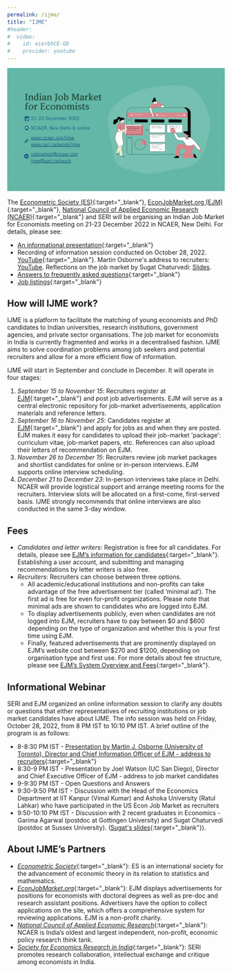```yaml
---
permalink: /ijme/
title: "IJME"
#header:
#  video:
#    id: eierbhCE-Q8
#    provider: youtube
---
```


<!--
<p align="center">
  <img width="300" height="200" src="/assets/images/ijme_600x400.png">
</p>

The Indian Job Market for Economists (IJME) is a collaboration between the [Econometric Society (ES)](https://www.econometricsociety.org/), [EconJobMarket.org (EJM)](https://econjobmarket.org/), [National Council of Applied Economic Research (NCAER)](https://www.ncaer.org/) and SERI to facilitate matching of PhD economists and prospective employers. IJME will be scheduled in Delhi in December 2022. More information about how the market will work, including details on how to register, will be posted in mid-September. For email updates, please sign up for [SERI's mailing list](https://groups.google.com/g/society-for-economics-research-in-india/).
-->

<!-- ![IJME](/assets/images/ijme_2022_overview.png) -->

![IJME](/assets/images/ijme_2022_overview.gif)

The [Econometric Society (ES)](https://www.econometricsociety.org/){:target="_blank"}, [EconJobMarket.org (EJM)](https://econjobmarket.org/){:target="_blank"}, [National Council of Applied Economic Research (NCAER)](https://www.ncaer.org/){:target="_blank"} and SERI will be organising an Indian Job Market for Economists meeting on 21-23 December 2022 in NCAER, New Delhi. For details, please see:
* [An informational presentation](/assets/slides/ijme_2022_overview.pdf){:target="_blank"} 
* Recording of information session conducted on October 28, 2022. [YouTube](#){:target="_blank"}. Martin Osborne's address to recruiters: [YouTube](https://youtu.be/30laNseG4YI). Reflections on the job market by Sugat Chaturvedi: [Slides](/assets/slides/job_market_reflections_sugat.pdf).
* [Answers to frequently asked questions](/ijme/faq/){:target="_blank"}  
* [Job listings](/ijme/listings/){:target="_blank"}  

## How will IJME work?

IJME is a platform to facilitate the matching of young economists and PhD candidates to Indian universities, research institutions, government agencies, and private sector organisations. The job market for economists in India is currently fragmented and works in a decentralised fashion. IJME aims to solve coordination problems among job seekers and potential recruiters and allow for a more efficient flow of information.  

IJME will start in September and conclude in December. It will operate in four stages:
1. *September 15 to November 15*: Recruiters register at [EJM](https://econjobmarket.org/){:target="_blank"} and post job advertisements. EJM will serve as a central electronic repository for job-market advertisements, application materials and reference letters.  
1. *September 16 to November 25*: Candidates register at [EJM](https://econjobmarket.org/){:target="_blank"} and apply for jobs as and when they are posted. EJM makes it easy for candidates to upload their job-market 'package': curriculum vitae, job-market papers, etc. References can also upload their letters of recommendation on EJM. 
1. *November 26 to December 15*: Recruiters review job market packages and shortlist candidates for online or in-person interviews. EJM supports online interview scheduling.  
1. *December 21 to December 23*: In-person interviews take place in Delhi. NCAER will provide logistical support and arrange meeting rooms for the recruiters. Interview slots will be allocated on a first-come, first-served basis. IJME strongly recommends that online interviews are also conducted in the same 3-day window.

## Fees

* *Candidates and letter writers*: Registration is free for all candidates. For details, please see [EJM’s information for candidates](https://econjobmarket.org/pages/candidates){:target="_blank"}. Establishing a user account, and submitting and managing recommendations by letter writers is also free.  
* *Recruiters*: Recruiters can choose between three options. 
    * All academic/educational institutions and non-profits can take advantage of the free advertisement tier (called ‘minimal ad’). The first ad is free for even for-profit organizations. Please note that minimal ads are shown to candidates who are logged into EJM. 
    * To display advertisements publicly, even when candidates are not logged into EJM, recruiters have to pay between $0 and $600 depending on the type of organization and whether this is your first time using EJM. 
    * Finally, featured advertisements that are prominently displayed on EJM’s website cost between $270 and $1200, depending on organisation type and first use. For more details about fee structure, please see [EJM’s System Overview and Fees](https://econjobmarket.org/pages/info){:target="_blank"}.

## Informational Webinar

SERI and EJM organized an online information session to clarify any doubts or questions that either representatives of recruiting institutions or job market candidates have about IJME. The info session was held on Friday, October 28, 2022, from 8 PM IST to 10:10 PM IST. A brief outline of the program is as follows:

* 8-8:30 PM IST - [Presentation by Martin J. Osborne (University of Toronto), Director and Chief Information Officer of EJM - address to recruiters](https://youtu.be/30laNseG4YI){:target="_blank"}
* 8:30-9 PM IST - Presentation by Joel Watson (UC San Diego), Director and Chief Executive Officer of EJM - address to job market candidates
* 9-9:30 PM IST - Open Questions and Answers
* 9:30-9:50 PM IST - Discussion with the Head of the Economics Department at IIT Kanpur (Vimal Kumar) and Ashoka University (Ratul Lahkar) who have participated in the US Econ Job Market as recruiters
* 9:50-10:10 PM IST - Discussion with 2 recent graduates in Economics - Garima Agarwal (postdoc at Gottingen University) and Sugat Chaturvedi (postdoc at Sussex University). ([Sugat's slides](/assets/slides/job_market_reflections_sugat.pdf){:target="_blank"}).

<!--More information about an information session about IJME will be posted in mid-September. For email updates, please sign up for [SERI's mailing list](https://groups.google.com/g/society-for-economics-research-in-india/){:target="_blank"}.-->

## About IJME’s Partners

* [*Econometric Society*](https://www.econometricsociety.org/){:target="_blank"}: ES is an international society for the advancement of economic theory in its relation to statistics and mathematics.  
* [*EconJobMarket.org*](http://EconJobMarket.org){:target="_blank"}: EJM displays advertisements for positions for economists with doctoral degrees as well as pre-doc and research assistant positions. Advertisers have the option to collect applications on the site, which offers a comprehensive system for reviewing applications. EJM is a non-profit charity.  
* [*National Council of Applied Economic Research*](https://www.ncaer.org/){:target="_blank"}: NCAER is India’s oldest and largest independent, non-profit, economic policy research think tank.  
* [*Society for Economics Research in India*](https://seri.network/){:target="_blank"}: SERI promotes research collaboration, intellectual exchange and critique among economists in India.  
